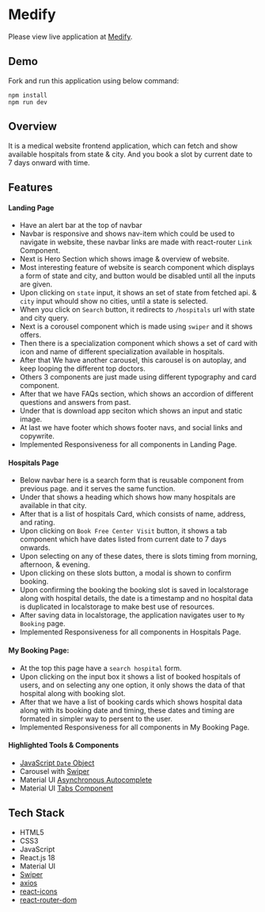 
# Medify

Please view live application at [Medify](https://medify-dun.vercel.app/).

## Demo 

Fork and run this application using below command: 

```
npm install
npm run dev
```

## Overview
 
It is a medical website frontend application, which can fetch and show available hospitals from state & city. And you book a slot by current date to 7 days onward with time.

## Features

#### Landing Page

* Have an alert bar at the top of navbar
* Navbar is responsive and shows nav-item which could be used to navigate in website, these navbar links are made with react-router `Link` Component.
* Next is Hero Section which shows image & overview of website.
* Most interesting feature of website is search component which displays a form of state and city, and button would be disabled until all the inputs are given.
* Upon clicking on `state` input, it shows an set of state from fetched api. & `city` input whould show no cities, until a state is selected.
* When you click on `Search` button, it redirects to `/hospitals` url with state and city query.
* Next is a corousel component which is made using `swiper` and it shows offers.
* Then there is a specialization component which shows a set of card with icon and name of different specialization available in hospitals.
* After that We have another carousel, this carousel is on autoplay, and keep looping the different top doctors.
* Others 3 components are just made using different typography and card component.
* After that we have FAQs section, which shows an accordion of different questions and answers from past.
* Under that is download app seciton which shows an input and static image.
* At last we have footer which shows footer navs, and social links and copywrite.
* Implemented Responsiveness for all components in Landing Page.

#### Hospitals Page

* Below navbar here is a search form that is reusable component from previous page. and it serves the same function.
* Under that shows a heading which shows how many hospitals are available in that city.
* After that is a list of hospitals Card, which consists of name, address, and rating.
* Upon clicking on `Book Free Center Visit` button, it shows a tab component which have dates listed from current date to 7 days onwards.
* Upon selecting on any of these dates, there is slots timing from morning, afternoon, & evening.
* Upon clicking on these slots button, a modal is shown to confirm booking. 
* Upon confirming the booking the booking slot is saved in localstorage along with hospital details, the date is a timestamp and no hospital data is duplicated in localstorage to make best use of resources.
* After saving data in localstorage, the application navigates user to `My Booking` page.
* Implemented Responsiveness for all components in Hospitals Page.

#### My Booking Page:

* At the top this page have a `search hospital` form.
* Upon clicking on the input box it shows a list of booked hospitals of users, and on selecting any one option, it only shows the data of that hospital along with booking slot.
* After that we have a list of booking cards which shows hospital data along with its booking date and timing, these dates and timing are formated in simpler way to persent to the user.
* Implemented Responsiveness for all components in My Booking Page.

#### Highlighted Tools & Components

* [JavaScript `Date` Object](https://developer.mozilla.org/en-US/docs/Web/JavaScript/Reference/Global_Objects/Date)
* Carousel with [Swiper](https://swiperjs.com/)
* Material UI [Asynchronous Autocomplete](https://mui.com/material-ui/react-autocomplete/#asynchronous-requests)
* Material UI [Tabs Component](https://mui.com/material-ui/react-tabs/)

## Tech Stack

* HTML5
* CSS3
* JavaScript
* React.js 18
* Material UI 
* [Swiper](https://swiperjs.com/)
* [axios](https://www.npmjs.com/package/axios)
* [react-icons](https://react-icons.github.io/react-icons/)
* [react-router-dom](https://www.npmjs.com/package/react-router-dom)
